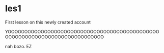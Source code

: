 # les1
First lesson on this newly created account


YOOOOOOOOOOOOOOOOOOOOOOOOOOOOOOOOOOOOOOOOOOOOOOOOOOOOOOOOOOOOOOOOOOOOOOOOOOOO

nah bozo. EZ

